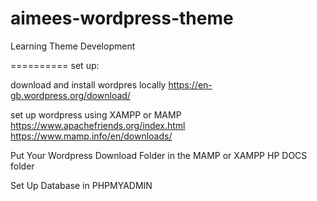 # aimees-wordpress-theme
Learning Theme Development

==========
set up:

download and install wordpres locally
https://en-gb.wordpress.org/download/

set up wordpress using XAMPP or MAMP
https://www.apachefriends.org/index.html
https://www.mamp.info/en/downloads/

Put Your Wordpress Download Folder in the MAMP or XAMPP HP DOCS folder

Set Up Database in PHPMYADMIN

